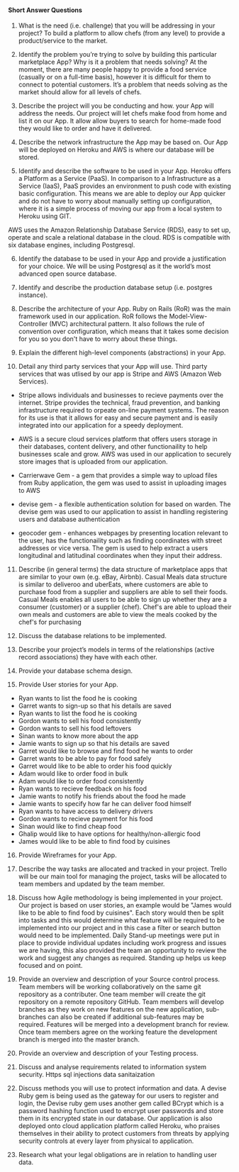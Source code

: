 #### Short Answer Questions

1. What is the need (i.e. challenge) that you will be addressing in your project?
To build a platform to allow chefs (from any level) to provide a product/service to the market. 

2. Identify the problem you’re trying to solve by building this particular marketplace App? Why is it a problem that needs solving?
At the moment, there are many people happy to provide a food service (casually or on a full-time basis), however it is difficult for them to connect to potential customers. It’s a problem that needs solving as the market should allow for all levels of chefs.

3. Describe the project will you be conducting and how. your App will address the needs.
Our project will let chefs make food from home and list it on our App. It allow allow buyers to search for home-made food they would like to order and have it delivered. 

4. Describe the network infrastructure the App may be based on.
Our App will be deployed on Heroku and AWS is where our database will be stored. 

5. Identify and describe the software to be used in your App.
Heroku offers a Platform as a Service (PaaS). In comparison to a Infrastructure as a Service (IaaS), PaaS provides an environment to push code with existing basic configuration. This means we are able to deploy our App quicker and do not have to worry about manually setting up configuration, where it is a simple process of moving our app from a local system to Heroku using GIT.

AWS uses the Amazon Relationship Database Service (RDS), easy to set up, operate and scale a relational database in the cloud. RDS is compatible with six database engines, including Postgresql. 

6. Identify the database to be used in your App and provide a justification for your choice.
We will be using Postgresql as it the world’s most advanced open source database.

7. Identify and describe the production database setup (i.e. postgres instance).
8. Describe the architecture of your App.
Ruby on Rails (RoR) was the main framework used in our application. RoR follows the Model-View-Controller (MVC) architectural pattern. It also follows the rule of convention over configuration, which means that it takes some decision for you so you don't have to worry about these things.

9. Explain the different high-level components (abstractions) in your App.

10. Detail any third party services that your App will use.
Third party services that was utlised by our app is Stripe and AWS (Amazon Web Services).

* Stripe allows individuals and businesses to recieve payments over the internet. Stripe provides the technical, fraud prevention, and banking infrastructure required to orpeate on-line payment systems. The reason for its use is that it allows for easy and secure payment and is easily integrated into our application for a speedy deployment.

* AWS is a secure cloud services platform that offers users storage in their databases, content delivery, and other functionaility to help businesses scale and grow. AWS was used in our application to securely store images that is uploaded from our application.

* Carrierwave Gem - a gem that provides a simple way to upload files from Ruby application, the gem was used to assist in uploading images to AWS

* devise gem - a flexible authentication solution for based on warden. The devise gem was used to our application to assist in handling registering users and database authentication

* geocoder gem - enhances webpages by presenting location relevant to the user, has the functionaility such as finding coordinates with street addresses or vice versa. The gem is used to help extract a users longitudinal and latitudinal coordinates when they input their address.

11. Describe (in general terms) the data structure of marketplace apps that are similar to your own (e.g. eBay, Airbnb).
Casual Meals data structure is similar to deliveroo and uberEats, where customers are able to purchase food from a supplier and suppliers are able to sell their foods. Casual Meals enables all users to be able to sign up whether they are a consumer (customer) or a supplier (chef). Chef's are able to upload their own meals and customers are able to view the meals cooked by the chef's for purchasing

12. Discuss the database relations to be implemented.

13. Describe your project’s models in terms of the relationships (active record associations) they have with each other.
14. Provide your database schema design.
15. Provide User stories for your App.
* Ryan wants to list the food he is cooking
* Garret wants to sign-up so that his details are saved
* Ryan wants to list the food he is cooking
* Gordon wants to sell his food consistently
* Gordon wants to sell his food leftovers
* Sinan wants to know more about the app
* Jamie wants to sign up so that his details are saved
* Garret would like to browse and find food he wants to order
* Garret wants to be able to pay for food safely 
* Garret would like to be able to order his food quickly
* Adam would like to order food in bulk
* Adam would like to order food consistently
* Ryan wants to recieve feedback on his food
* Jamie wants to notify his friends about the food he made
* Jamie wants to specify how far he can deliver food himself
* Ryan wants to have access to delivery drivers
* Gordon wants to recieve payment for his food
* Sinan would like to find cheap food
* Ghalip would like to have options for healthy/non-allergic food
* James would like to be able to find food by cuisines

16. Provide Wireframes for your App.
17. Describe the way tasks are allocated and tracked in your project.
Trello will be our main tool for managing the project, tasks will be allocated to team members and updated by the team member.

18. Discuss how Agile methodology is being implemented in your project.
Our project is based on user stories, an example would be "James would like to be able to find food by cuisines". Each story would then be split into tasks and this would determine what feature will be required to be implemented into our project and in this case a filter or search button would need to be implemented. 
Daily Stand-up meetings were put in place to provide individual updates including work progress and issues we are having, this also provided the team an opportunity to review the work and suggest any changes as required. Standing up helps us keep focused and on point. 

19. Provide an overview and description of your Source control process.
Team members will be working collaboratively on the same git repository as a contributer. One team member will create the git repository on a remote repository GitHub. Team members will develop branches as they work on new features on the new application, sub-branches can also be created if additional sub-features may be required. Features will be merged into a development branch for review. Once team members agree on the working feature the development branch is merged into the master branch.

20. Provide an overview and description of your Testing process.
21. Discuss and analyse requirements related to information system security.
Https
sql injections
data sanitaization
22. Discuss methods you will use to protect information and data.
A devise Ruby gem is being used as the gateway for our users to register and login, the Devise ruby gem uses another gem called BCrypt which is a password hashing function used to encrypt user passwords and store them in its encrypted state in our database. Our application is also deployed onto cloud application platform called Heroku, who praises themselves in their ability to protect customers from threats by applying security controls at every layer from physical to application.
23. Research what your legal obligations are in relation to handling user data.
